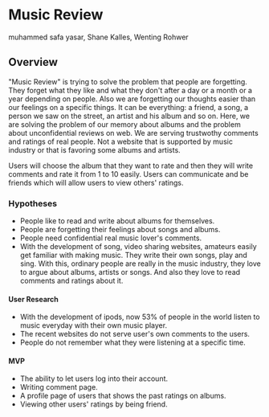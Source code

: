 # Music Review
muhammed safa yasar, Shane Kalles, Wenting Rohwer


## Overview

"Music Review" is trying to solve the problem that people are forgetting. They forget what they like and what they don't after a day or a month or a year depending on people. Also we are forgetting our thoughts easier than our feelings on a specific things. It can be everything: a friend, a song, a person we saw on the street, an artist and his album and so on. Here, we are solving the problem of our memory about albums and the problem about unconfidential reviews on web. We are serving trustwothy comments and ratings of real people. Not a website that is supported by music industry or that is favoring some albums and artists. 

Users will choose the album that they want to rate and then they will write comments and rate it from 1 to 10 easily. Users can communicate and be friends which will allow users to view others' ratings. 

### Hypotheses
 - People like to read and write about albums for themselves.
 - People are forgetting their feelings about songs and albums.
 - People need confidential real music lover's comments.
 - With the development of song, video sharing websites, amateurs easily get familiar with making music. They write their own songs, play and sing. With this, ordinary people are really in the music industry, they love to argue about albums, artists or songs. And also they love to read comments and ratings about it.  

#### User Research

- With the development of ipods, now 53% of people in the world listen to music everyday with their own music player.
- The recent websites do not serve user's own comments to the users.
- People do not remember what they were listening at a specific time.

#### MVP

- The ability to let users log into their account.
- Writing comment page.
- A profile page of users that shows the past ratings on albums.
- Viewing other users' ratings by being friend.
